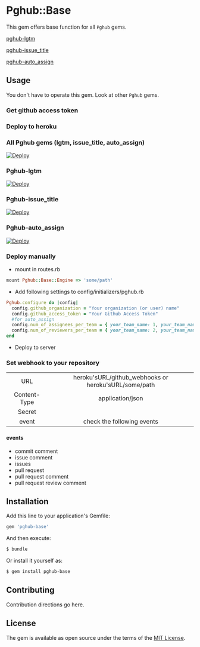 # Pghub::Base
This gem offers base function for all `Pghub` gems.

[pghub-lgtm](https://github.com/playground-live/pghub-lgtm)

[pghub-issue_title](https://github.com/playground-live/pghub-issue_title)

[pghub-auto_assign](https://github.com/playground-live/pghub-auto_assign)

## Usage
You don't have to operate this gem.
Look at other `Pghub` gems.

### Get github access token

### Deploy to heroku

### All Pghub gems (lgtm, issue\_title, auto\_assign)

[![Deploy](https://www.herokucdn.com/deploy/button.svg)](https://heroku.com/deploy?template=https://github.com/playground-live/pghub-server)

### Pghub-lgtm

[![Deploy](https://www.herokucdn.com/deploy/button.svg)](https://heroku.com/deploy?template=https://github.com/playground-live/pghub-server/tree/lgtm)

### Pghub-issue_title

[![Deploy](https://www.herokucdn.com/deploy/button.svg)](https://heroku.com/deploy?template=https://github.com/playground-live/pghub-server/tree/issue_title)

### Pghub-auto_assign

[![Deploy](https://www.herokucdn.com/deploy/button.svg)](https://heroku.com/deploy?template=https://github.com/playground-live/pghub-server/tree/auto_assign)

### Deploy manually
- mount in routes.rb

```ruby
mount Pghub::Base::Engine => 'some/path'
```

- Add following settings to config/initializers/pghub.rb

```ruby
Pghub.configure do |config|
  config.github_organization = "Your organization (or user) name"
  config.github_access_token = "Your Github Access Token"
  #for auto_assign
  config.num_of_assignees_per_team = { your_team_name: 1, your_team_name2: 1 }
  config.num_of_reviewers_per_team = { your_team_name: 2, your_team_name2: 2 }
end
```

- Deploy to server


### Set webhook to your repository

|||
|:-:|:-:|
|URL|heroku'sURL/github_webhooks or heroku'sURL/some/path|
|Content-Type|application/json|
|Secret||
|event|check the following events|

#### events
- commit comment
- issue comment
- issues
- pull request
- pull request comment
- pull request review comment


## Installation
Add this line to your application's Gemfile:

```ruby
gem 'pghub-base'
```

And then execute:
```bash
$ bundle
```

Or install it yourself as:
```bash
$ gem install pghub-base
```

## Contributing
Contribution directions go here.

## License
The gem is available as open source under the terms of the [MIT License](http://opensource.org/licenses/MIT).
